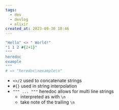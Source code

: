 ```yaml
---
tags:
  - dev
  - devlog
  - elixir
created_at: 2023-09-30 10:46
---
```

```elixir
"Hello" <> " World!"
"1 1 2 #{2+1}"
"""
heredoc
example
"""
# => "heredoc\nexample\n"
```

- `<>/2` used to concatenate strings
- `#{}` used in string interpolation
- `""" ... """` heredoc allows for multi line strings
	- interpreted as with `\n`
	- take note of the trailing `\n`

